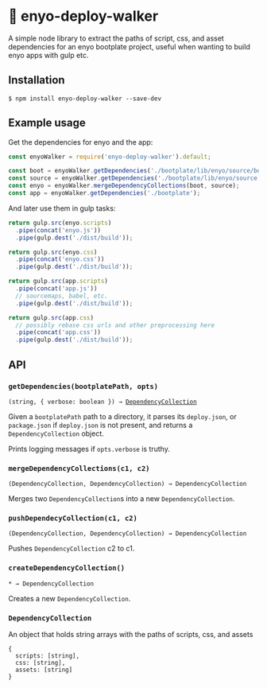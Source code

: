 # :feet: enyo-deploy-walker

A simple node library to extract the paths of script, css, and asset dependencies for an enyo bootplate project, useful when wanting to build enyo apps with gulp etc.

## Installation

`$ npm install enyo-deploy-walker --save-dev`

## Example usage

Get the dependencies for enyo and the app:

```javascript
const enyoWalker = require('enyo-deploy-walker').default;

const boot = enyoWalker.getDependencies('./bootplate/lib/enyo/source/boot');
const source = enyoWalker.getDependencies('./bootplate/lib/enyo/source');
const enyo = enyoWalker.mergeDependencyCollections(boot, source);
const app = enyoWalker.getDependencies('./bootplate');
```

And later use them in gulp tasks:

```javascript
return gulp.src(enyo.scripts)
  .pipe(concat('enyo.js'))
  .pipe(gulp.dest('./dist/build'));
```

```javascript
return gulp.src(enyo.css)
  .pipe(concat('enyo.css'))
  .pipe(gulp.dest('./dist/build'));
```


```javascript
return gulp.src(app.scripts)
  .pipe(concat('app.js'))
  // sourcemaps, babel, etc.
  .pipe(gulp.dest('./dist/build'));
```

```javascript
return gulp.src(app.css)
  // possibly rebase css urls and other preprocessing here
  .pipe(concat('app.css'))
  .pipe(gulp.dest('./dist/build'));
```

## API

### `getDependencies(bootplatePath, opts)`

`(string, { verbose: boolean }) → `[`DependencyCollection`](#dependencycollection)

Given a `bootplatePath` path to a directory, it parses its `deploy.json`, or `package.json` if `deploy.json` is not present, and returns a `DependencyCollection` object.

Prints logging messages if `opts.verbose` is truthy.

###  `mergeDependencyCollections(c1, c2)`

`(DependencyCollection, DependencyCollection) → DependencyCollection`

Merges two `DependencyCollection`s into a new `DependencyCollection`.

###  `pushDependecyCollection(c1, c2)`

`(DependencyCollection, DependencyCollection) → DependencyCollection`

Pushes `DependencyCollection` c2 to c1.

###  `createDependencyCollection()`

`* → DependencyCollection`

Creates a new `DependencyCollection`.

### `DependencyCollection`

An object that holds string arrays with the paths of scripts, css, and assets

```
{
  scripts: [string],
  css: [string],
  assets: [string]
}
```
